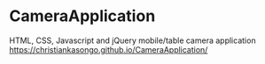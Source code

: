 # CameraApplication
HTML, CSS, Javascript and jQuery mobile/table camera application
https://christiankasongo.github.io/CameraApplication/
